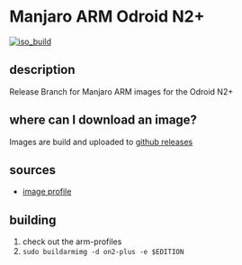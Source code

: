 # Manjaro ARM Odroid N2+
[![iso_build](https://github.com/manjaro-arm/on2-plus-images/workflows/image_build_all/badge.svg)](https://github.com/manjaro-arm/on2-plus-images/actions)

## description

Release Branch for Manjaro ARM images for the Odroid N2+

## where can I download an image?

Images are build and uploaded to [github releases](https://github.com/manjaro-arm/on2-plus-images/releases)

## sources

- [image profile](https://github.com/manjaro-pinephone/arm-profiles)

## building

1. check out the arm-profiles
2. `sudo buildarmimg -d on2-plus -e $EDITION`
